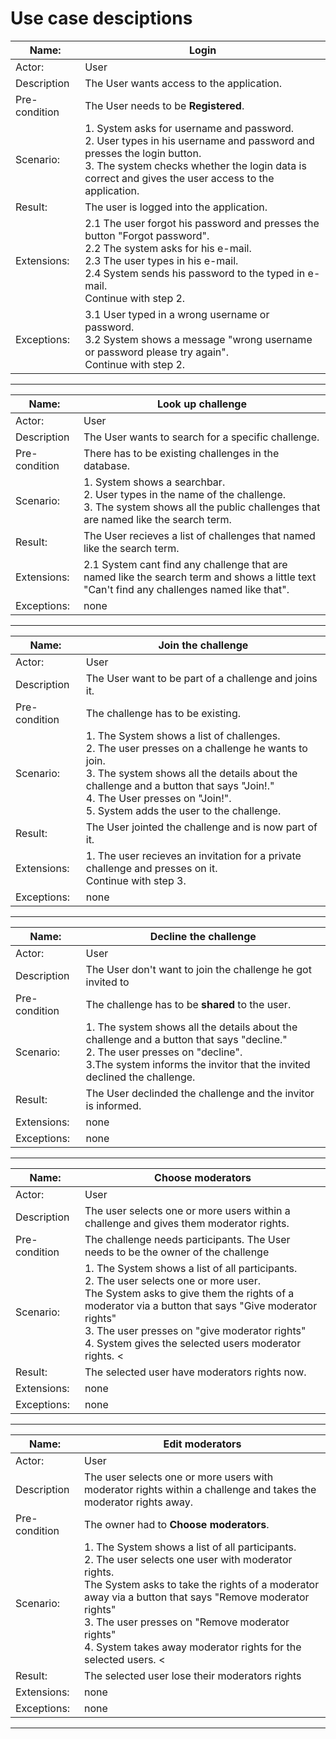 # Use case desciptions
| Name:| Login |
|---     |---        |
| Actor: | User |
| Description | The User wants access to the application. |
| Pre-condition | The User needs to be __Registered__. |
| Scenario: |  1. System asks for username and password.  <br>2. User types in his username and password and presses the login button. <br>3. The system checks whether the login data is correct and gives the user access to the application. |
| Result: | The user is logged into the application. |
| Extensions: | 2.1 The user forgot his password and presses the button "Forgot password". <br> 2.2 The system asks for his e-mail. <br> 2.3 The user types in his e-mail. <br> 2.4 System sends his password to the typed in e-mail. <br> Continue with step 2.|
| Exceptions: | 3.1 User typed in a wrong username or password.  <br>3.2 System shows a message "wrong username or password please try again".<br> Continue with step 2.|
----------------------------------------------

| Name:| Look up challenge |
|---     |---        |
| Actor: | User |
| Description | The User wants to search for a specific challenge. |
| Pre-condition | There has to be existing challenges in the database.|
| Scenario: |  1. System shows a searchbar. <br> 2. User types in the name of the challenge. <br>3. The system shows all the public challenges that are named like the search term.|
| Result: | The User recieves a list of challenges that named like the search term. |
| Extensions: | 2.1 System cant find any challenge that are named like the search term and shows a little text "Can't find any challenges named like that".|
| Exceptions: | none |
----------------------------------------------

| Name:| Join the challenge |
|---     |---        |
| Actor: | User |
| Description | The User want to be part of a challenge and joins it. |
| Pre-condition | The challenge has to be existing.|
| Scenario: |  1. The System shows a list of challenges. <br> 2. The user presses on a challenge he wants to join. <br> 3. The system shows all the details about the challenge and a button that says "Join!." <br> 4. The User presses on "Join!". <br> 5. System adds the user to the challenge.|
| Result: | The User jointed the challenge and is now part of it. |
| Extensions: | 1. The user recieves an invitation for a private challenge and presses on it. <br> Continue with step 3.|
| Exceptions: | none |
----------------------------------------------

| Name:| Decline the challenge |
|---     |---        |
| Actor: | User |
| Description | The User don't want to join the challenge he got invited to |
| Pre-condition | The challenge has to be __shared__ to the user.|
| Scenario: |  1. The system shows all the details about the challenge and a button that says "decline."<br> 2. The user presses on "decline". <br> 3.The system informs the invitor that the invited declined the challenge.|
| Result: | The User declinded the challenge and the invitor is informed. |
| Extensions: | none |
| Exceptions: | none |
----------------------------------------------

| Name:| Choose moderators |
|---     |---        |
| Actor: | User |
| Description | The user selects one or more users within a challenge and gives them moderator rights. |
| Pre-condition | The challenge needs participants. The User needs to be the owner of the challenge |
| Scenario: |  1. The System shows a list of all participants. <br> 2. The user selects one or more user. <br> The System asks to give them the rights of a moderator via a button that says "Give moderator rights" <br> 3. The user presses on "give moderator rights" <br> 4. System gives the selected users moderator rights. <|
| Result: | The selected user have moderators rights now. |
| Extensions: | none |
| Exceptions: | none |
----------------------------------------------

| Name:| Edit moderators |
|---     |---        |
| Actor: | User |
| Description | The user selects one or more users with moderator rights within a challenge and takes the moderator rights away. |
| Pre-condition | The owner had to __Choose moderators__. |
| Scenario: |  1. The System shows a list of all participants. <br> 2. The user selects one user with moderator rights. <br> The System asks to take the rights of a moderator away via a button that says "Remove moderator rights" <br> 3. The user presses on "Remove moderator rights" <br> 4. System takes away moderator rights for the selected users. <|
| Result: | The selected user lose their moderators rights |
| Extensions: | none |
| Exceptions: | none |
----------------------------------------------

